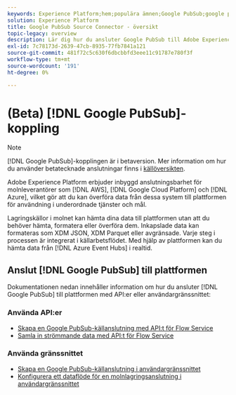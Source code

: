 ```yaml
---
keywords: Experience Platform;hem;populära ämnen;Google PubSub;google pubsub
solution: Experience Platform
title: Google PubSub Source Connector - översikt
topic-legacy: overview
description: Lär dig hur du ansluter Google PubSub till Adobe Experience Platform med hjälp av API:er eller användargränssnittet.
exl-id: 7c78173d-2639-47cb-8935-77fb7841a121
source-git-commit: 481f72c5c630f6dbcbbfd3eee11c91787e780f3f
workflow-type: tm+mt
source-wordcount: '191'
ht-degree: 0%

---
```


# (Beta) [!DNL Google PubSub]-koppling

>[!NOTE]
>
>[!DNL Google PubSub]-kopplingen är i betaversion. Mer information om hur du använder betatecknade anslutningar finns i [källöversikten](../../home.md#terms-and-conditions).

Adobe Experience Platform erbjuder inbyggd anslutningsbarhet för molnleverantörer som [!DNL AWS], [!DNL Google Cloud Platform] och [!DNL Azure], vilket gör att du kan överföra data från dessa system till plattformen för användning i underordnade tjänster och mål.

Lagringskällor i molnet kan hämta dina data till plattformen utan att du behöver hämta, formatera eller överföra dem. Inkapslade data kan formateras som XDM JSON, XDM Parquet eller avgränsade. Varje steg i processen är integrerat i källarbetsflödet. Med hjälp av plattformen kan du hämta data från [!DNL Azure Event Hubs] i realtid.

## Anslut [!DNL Google PubSub] till plattformen

Dokumentationen nedan innehåller information om hur du ansluter [!DNL Google PubSub] till plattformen med API:er eller användargränssnittet:

### Använda API:er

- [Skapa en Google PubSub-källanslutning med API:t för Flow Service](../../tutorials/api/create/cloud-storage/google-pubsub.md)
- [Samla in strömmande data med API:t för Flow Service](../../tutorials/api/collect/streaming.md)

### Använda gränssnittet

- [Skapa en Google PubSub-källanslutning i användargränssnittet](../../tutorials/ui/create/cloud-storage/google-pubsub.md)
- [Konfigurera ett dataflöde för en molnlagringsanslutning i användargränssnittet](../../tutorials/ui/dataflow/streaming/cloud-storage-streaming.md)
